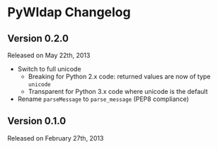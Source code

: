 PyWldap Changelog
=================

Version 0.2.0
-------------

Released on May 22th, 2013

- Switch to full unicode
    - Breaking for Python 2.x code: returned values are now of type `unicode`
    - Transparent for Python 3.x code where unicode is the default
- Rename `parseMessage` to `parse_message` (PEP8 compliance)


Version 0.1.0
-------------

Released on February 27th, 2013
